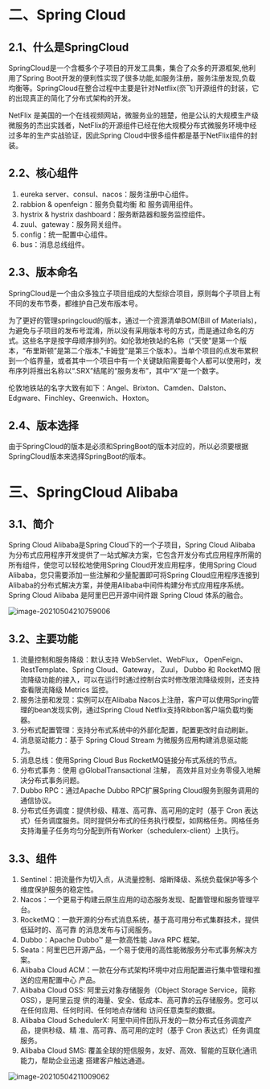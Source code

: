 # 二、Spring Cloud

## 2.1、什么是SpringCloud

  SpringCloud是一个含概多个子项目的开发工具集，集合了众多的开源框架,他利用了Spring Boot开发的便利性实现了很多功能,如服务注册，服务注册发现,负载均衡等。SpringCloud在整合过程中主要是针对Netflix(奈飞)开源组件的封装，它的出现真正的简化了分布式架构的开发。

  NetFlix 是美国的一个在线视频网站，微服务业的翘楚，他是公认的大规模生产级微服务的杰出实践者，NetFlix的开源组件已经在他大规模分布式微服务环境中经过多年的生产实战验证，因此Spring Cloud中很多组件都是基于NetFlix组件的封装。

## 2.2、核心组件

1. eureka server、consul、nacos：服务注册中心组件。
2. rabbion & openfeign：服务负载均衡 和 服务调用组件。
3. hystrix & hystrix dashboard：服务断路器和服务监控组件。
4. zuul、gateway：服务网关组件。
5. config：统一配置中心组件。
6. bus：消息总线组件。

## 2.3、版本命名

  SpringCloud是一个由众多独立子项目组成的大型综合项目，原则每个子项目上有不同的发布节奏，都维护自己发布版本号。

为了更好的管理springcloud的版本，通过一个资源清单BOM(Bill of Materials)，为避免与子项目的发布号混淆，所以没有采用版本号的方式，而是通过命名的方式。这些名字是按字母顺序排列的。如伦敦地铁站的名称（“天使”是第一个版本，“布里斯顿”是第二个版本,"卡姆登"是第三个版本）。当单个项目的点发布累积到一个临界量，或者其中一个项目中有一个关键缺陷需要每个人都可以使用时，发布序列将推出名称以“.SRX”结尾的“服务发布”，其中“X”是一个数字。

  伦敦地铁站的名字大致有如下：Angel、Brixton、Camden、Dalston、Edgware、Finchley、Greenwich、Hoxton。

## 2.4、版本选择

  由于SpringCloud的版本是必须和SpringBoot的版本对应的，所以必须要根据SpringCloud版本来选择SpringBoot的版本。

# 三、SpringCloud Alibaba

## 3.1、简介

  Spring Cloud Alibaba是Spring Cloud下的一个子项目，Spring Cloud Alibaba为分布式应用程序开发提供了一站式解决方案，它包含开发分布式应用程序所需的所有组件，使您可以轻松地使用Spring Cloud开发应用程序，使用Spring Cloud Alibaba，您只需要添加一些注解和少量配置即可将Spring Cloud应用程序连接到Alibaba的分布式解决方案，并使用Alibaba中间件构建分布式应用程序系统。Spring Cloud Alibaba 是阿里巴巴开源中间件跟 Spring Cloud 体系的融合。

![image-20210504210759006](https://p3-juejin.byteimg.com/tos-cn-i-k3u1fbpfcp/4ceed2826ad24a84ab6eb41a433b3d9a~tplv-k3u1fbpfcp-watermark.image)

## 3.2、主要功能

1. 流量控制和服务降级：默认支持 WebServlet、WebFlux， OpenFeign、RestTemplate、Spring Cloud、Gateway， Zuul， Dubbo 和 RocketMQ 限流降级功能的接入，可以在运行时通过控制台实时修改限流降级规则，还支持查看限流降级 Metrics 监控。
2. 服务注册和发现：实例可以在Alibaba Nacos上注册，客户可以使用Spring管理的bean发现实例，通过Spring Cloud Netflix支持Ribbon客户端负载均衡器。
3. 分布式配置管理：支持分布式系统中的外部化配置，配置更改时自动刷新。
4. 消息驱动能力：基于 Spring Cloud Stream 为微服务应用构建消息驱动能力。
5. 消息总线：使用Spring Cloud Bus RocketMQ链接分布式系统的节点。
6. 分布式事务：使用 @GlobalTransactional 注解， 高效并且对业务零侵入地解决分布式事务问题。
7. Dubbo RPC：通过Apache Dubbo RPC扩展Spring Cloud服务到服务调用的通信协议。
8. 分布式任务调度：提供秒级、精准、高可靠、高可用的定时（基于 Cron 表达式）任务调度服务。同时提供分布式的任务执行模型，如网格任务。网格任务支持海量子任务均匀分配到所有Worker（schedulerx-client）上执行。

## 3.3、组件

1. Sentinel：把流量作为切入点，从流量控制、熔断降级、系统负载保护等多个维度保护服务的稳定性。
2. Nacos：一个更易于构建云原生应用的动态服务发现、配置管理和服务管理平台。
3. RocketMQ：一款开源的分布式消息系统，基于高可用分布式集群技术，提供低延时的、高可靠 的消息发布与订阅服务。
4. Dubbo：Apache Dubbo™ 是一款高性能 Java RPC 框架。
5. Seata：阿里巴巴开源产品，一个易于使用的高性能微服务分布式事务解决方案。
6. Alibaba Cloud ACM：一款在分布式架构环境中对应用配置进行集中管理和推送的应用配置中心 产品。
7. Alibaba Cloud OSS: 阿里云对象存储服务（Object Storage Service，简称 OSS），是阿里云提 供的海量、安全、低成本、高可靠的云存储服务。您可以在任何应用、任何时间、任何地点存储和 访问任意类型的数据。
8. Alibaba Cloud SchedulerX: 阿里中间件团队开发的一款分布式任务调度产品，提供秒级、精 准、高可靠、高可用的定时（基于 Cron 表达式）任务调度服务。
9. Alibaba Cloud SMS: 覆盖全球的短信服务，友好、高效、智能的互联化通讯能力，帮助企业迅速 搭建客户触达通道。

![image-20210504211009062](https://p3-juejin.byteimg.com/tos-cn-i-k3u1fbpfcp/652add8f8f7a4e4dbd6ce6ae7d6f0e39~tplv-k3u1fbpfcp-watermark.image)
